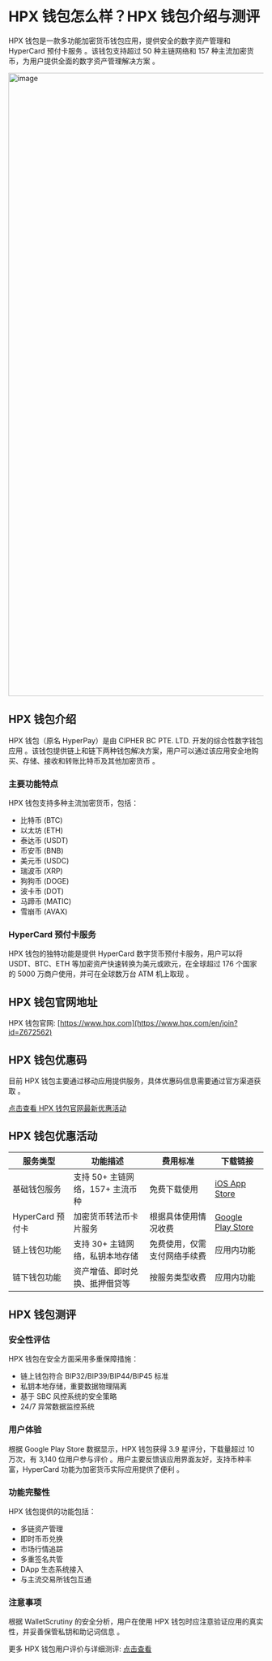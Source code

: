 # HPX 钱包怎么样？HPX 钱包介绍与测评

HPX 钱包是一款多功能加密货币钱包应用，提供安全的数字资产管理和 HyperCard 预付卡服务 。该钱包支持超过 50 种主链网络和 157 种主流加密货币，为用户提供全面的数字资产管理解决方案 。

<img width="2701" height="1229" alt="image" src="https://github.com/user-attachments/assets/02a33f43-825c-4ac3-8412-acb27768897b" />

## HPX 钱包介绍

HPX 钱包（原名 HyperPay）是由 CIPHER BC PTE. LTD. 开发的综合性数字钱包应用 。该钱包提供链上和链下两种钱包解决方案，用户可以通过该应用安全地购买、存储、接收和转账比特币及其他加密货币 。

### 主要功能特点

HPX 钱包支持多种主流加密货币，包括：
- 比特币 (BTC)
- 以太坊 (ETH)
- 泰达币 (USDT)
- 币安币 (BNB)
- 美元币 (USDC)
- 瑞波币 (XRP)
- 狗狗币 (DOGE)
- 波卡币 (DOT)
- 马蹄币 (MATIC)
- 雪崩币 (AVAX)

### HyperCard 预付卡服务

HPX 钱包的独特功能是提供 HyperCard 数字货币预付卡服务，用户可以将 USDT、BTC、ETH 等加密资产快速转换为美元或欧元，在全球超过 176 个国家的 5000 万商户使用，并可在全球数万台 ATM 机上取现 。

## HPX 钱包官网地址

HPX 钱包官网: [https://www.hpx.com](https://www.hpx.com/en/join?id=Z672562)

## HPX 钱包优惠码

目前 HPX 钱包主要通过移动应用提供服务，具体优惠码信息需要通过官方渠道获取 。

[点击查看 HPX 钱包官网最新优惠活动](https://www.hpx.com/en/join?id=Z672562)

## HPX 钱包优惠活动

| 服务类型 | 功能描述 | 费用标准 | 下载链接 |
|---------|---------|---------|---------|
| 基础钱包服务 | 支持 50+ 主链网络，157+ 主流币种 | 免费下载使用 | [iOS App Store](https://www.hpx.com/en/join?id=Z672562) |
| HyperCard 预付卡 | 加密货币转法币卡片服务 | 根据具体使用情况收费 | [Google Play Store](https://www.hpx.com/en/join?id=Z672562) |
| 链上钱包功能 | 支持 30+ 主链网络，私钥本地存储 | 免费使用，仅需支付网络手续费 | 应用内功能 |
| 链下钱包功能 | 资产增值、即时兑换、抵押借贷等 | 按服务类型收费 | 应用内功能 |

## HPX 钱包测评

### 安全性评估

HPX 钱包在安全方面采用多重保障措施：
- 链上钱包符合 BIP32/BIP39/BIP44/BIP45 标准
- 私钥本地存储，重要数据物理隔离
- 基于 SBC 风控系统的安全策略
- 24/7 异常数据监控系统

### 用户体验

根据 Google Play Store 数据显示，HPX 钱包获得 3.9 星评分，下载量超过 10 万次，有 3,140 位用户参与评价 。用户主要反馈该应用界面友好，支持币种丰富，HyperCard 功能为加密货币实际应用提供了便利 。

### 功能完整性

HPX 钱包提供的功能包括：
- 多链资产管理
- 即时币币兑换
- 市场行情追踪
- 多重签名共管
- DApp 生态系统接入
- 与主流交易所钱包互通

### 注意事项

根据 WalletScrutiny 的安全分析，用户在使用 HPX 钱包时应注意验证应用的真实性，并妥善保管私钥和助记词信息 。

更多 HPX 钱包用户评价与详细测评: [点击查看](https://www.hpx.com/en/join?id=Z672562)
